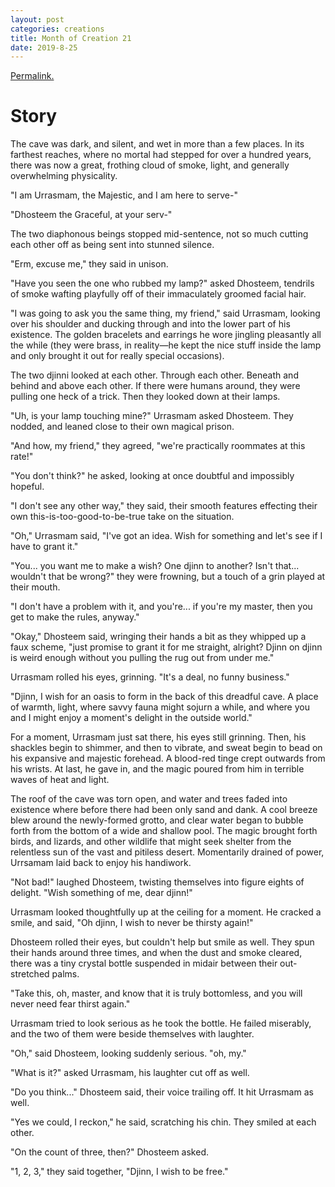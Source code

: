 ```yaml
---
layout: post
categories: creations
title: Month of Creation 21
date: 2019-8-25
---
```


[Permalink.](https://www.reddit.com/r/WritingPrompts/comments/cveu8f/wp_two_genie_lamps_rubbed_against_each_other_and/ey3whir?utm_source=share&utm_medium=web2x)

# Story

The cave was dark, and silent, and wet in more than a few places. In its farthest
reaches, where no mortal had stepped for over a hundred years, there was now a great,
frothing cloud of smoke, light, and generally overwhelming physicality.

"I am Urrasmam, the Majestic, and I am here to serve-"

"Dhosteem the Graceful, at your serv-"

The two diaphonous beings stopped mid-sentence, not so much cutting each other off as
being sent into stunned silence.

"Erm, excuse me," they said in unison.

"Have you seen the one who rubbed my lamp?" asked Dhosteem, tendrils of smoke wafting
playfully off of their immaculately groomed facial hair.

"I was going to ask you the same thing, my friend," said Urrasmam, looking over his
shoulder and ducking through and into the lower part of his existence. The golden
bracelets and earrings he wore jingling pleasantly all the while (they were brass, in
reality—he kept the nice stuff inside the lamp and only brought it out for really special
occasions).

The two djinni looked at each other. Through each other. Beneath and behind and above
each other. If there were humans around, they were pulling one heck of a trick. Then they
looked down at their lamps.

"Uh, is your lamp touching mine?" Urrasmam asked Dhosteem. They nodded, and leaned close to their own magical prison.

"And how, my friend," they agreed, "we're practically roommates at this rate!"

"You don't think?" he asked, looking at once doubtful and impossibly hopeful.

"I don't see any other way," they said, their smooth features effecting their own
this-is-too-good-to-be-true take on the situation.

"Oh," Urrasmam said, "I've got an idea. Wish for something and let's see if I have to
grant it."

"You... you want me to make a wish? One djinn to another? Isn't that... wouldn't that be
wrong?" they were frowning, but a touch of a grin played at their mouth.

"I don't have a problem with it, and you're... if you're my master, then you get to make
the rules, anyway."

"Okay," Dhosteem said, wringing their hands a bit as they whipped up a faux scheme, "just
promise to grant it for me straight, alright? Djinn on djinn is weird enough without you
pulling the rug out from under me."

Urrasmam rolled his eyes, grinning. "It's a deal, no funny business."

"Djinn, I wish for an oasis to form in the back of this dreadful cave. A place of warmth,
light, where savvy fauna might sojurn a while, and where you and I might enjoy a moment's
delight in the outside world."

For a moment, Urrasmam just sat there, his eyes still grinning. Then, his shackles begin
to shimmer, and then to vibrate, and sweat begin to bead on his expansive and majestic
forehead. A blood-red tinge crept outwards from his wrists. At last, he gave in, and the
magic poured from him in terrible waves of heat and light.

The roof of the cave was torn open, and water and trees faded into existence where before
there had been only sand and dank. A cool breeze blew around the newly-formed grotto, and
clear water began to bubble forth from the bottom of a wide and shallow pool. The magic
brought forth birds, and lizards, and other wildlife that might seek shelter from the
relentless sun of the vast and pitiless desert. Momentarily drained of power, Urrsamam
laid back to enjoy his handiwork.

"Not bad!" laughed Dhosteem, twisting themselves into figure eights of delight. "Wish
something of me, dear djinn!"

Urrasmam looked thoughtfully up at the ceiling for a moment. He cracked a smile, and
said, "Oh djinn, I wish to never be thirsty again!"

Dhosteem rolled their eyes, but couldn't help but smile as well. They spun their hands
around three times, and when the dust and smoke cleared, there was a tiny crystal bottle
suspended in midair between their out-stretched palms.

"Take this, oh, master, and know that it is truly bottomless, and you will never need
fear thirst again."

Urrasmam tried to look serious as he took the bottle. He failed miserably, and the two of
them were beside themselves with laughter.

"Oh," said Dhosteem, looking suddenly serious. "oh, my."

"What is it?" asked Urrasmam, his laughter cut off as well.

"Do you think..." Dhosteem said, their voice trailing off. It hit Urrasmam as well.

"Yes we could, I reckon," he said, scratching his chin. They smiled at each other.

"On the count of three, then?" Dhosteem asked.

"1, 2, 3," they said together, "Djinn, I wish to be free."
